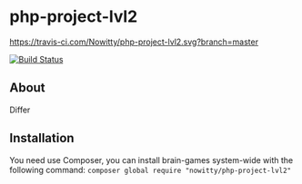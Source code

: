 # php-project-lvl2

https://travis-ci.com/Nowitty/php-project-lvl2.svg?branch=master


[![Build Status](https://travis-ci.com/Nowitty/php-project-lvl2.svg?branch=master)](https://travis-ci.com/Nowitty/php-project-lvl2)

## About
Differ


## Installation

You need use Composer, you can install brain-games system-wide with the following command:
        `composer global require "nowitty/php-project-lvl2"`


